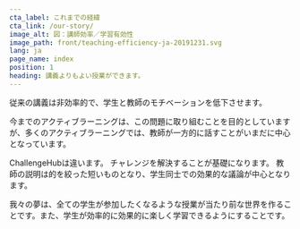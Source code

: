 ```yaml
---
cta_label: これまでの経緯
cta_link: /our-story/
image_alt: 図：講師効率／学習有効性
image_path: front/teaching-efficiency-ja-20191231.svg
lang: ja
page_name: index
position: 1
heading: 講義よりもよい授業ができます。
---
```


従来の講義は非効率的で、学生と教師のモチベーションを低下させます。

今までのアクティブラーニングは、この問題に取り組むことを目的としていますが、多くのアクティブラーニングでは、教師が一方的に話すことがいまだに中心となっています。

ChallengeHubは違います。
チャレンジを解決することが基礎になります。
教師の説明は的を絞った短いものとなり、学生同士での効果的な議論が中心となります。

我々の夢は、全ての学生が参加したくなるような授業が当たり前な世界を作ることです。また、学生が効率的に効果的に楽しく学習できるようにすることです。
